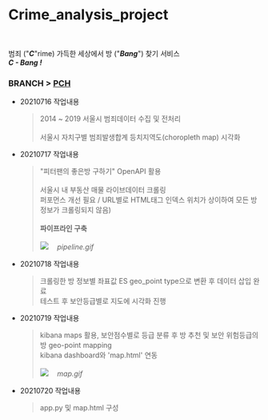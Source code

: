 # Crime_analysis_project<br>

<br>

범죄 ("***C***"rime) 가득한 세상에서 방 ("***Bang***") 찾기 서비스 <br>
***C - Bang !***

### BRANCH > [PCH](https://github.com/Sun1203/Crime_analysis_project/tree/PCH)

- 20210716 작업내용
   > 2014 ~ 2019 서울시 범죄데이터 수집 및 전처리 <br><br>
   > 서울시 자치구별 범죄발생합계 등치지역도(choropleth map) 시각화

- 20210717 작업내용
   > "피터팬의 좋은방 구하기" OpenAPI 활용 <br><br>
   > 서울시 내 부동산 매물 라이브데이터 크롤링 <br>
   > 퍼포먼스 개선 필요 / URL별로 HTML태그 인덱스 위치가 상이하여 모든 방 정보가 크롤링되지 않음) <br><br>
   > **파이프라인 구축**<br><br>
<a href='https://ifh.cc/v-6JDIUF' target='_blank'><img src='https://ifh.cc/g/6JDIUF.gif' border='0'></a>  　*pipeline.gif*<br>

- 20210718 작업내용
   > 크롤링한 방 정보별 좌표값 ES geo_point type으로 변환 후 데이터 삽입 완료<br>
   > 테스트 후 보안등급별로 지도에 시각화 진행

- 20210719 작업내용
   > kibana maps 활용, 보안점수별로 등급 분류 후 방 추천 및 보안 위험등급의 방 geo-point mapping<br>
   > kibana dashboard와 'map.html' 연동<br><br>
<a href='https://ifh.cc/v-wVAq9r' target='_blank'><img src='https://ifh.cc/g/wVAq9r.gif' border='0'></a>  　*map.gif*<br>

- 20210720 작업내용
   > app.py 및 map.html 구성

